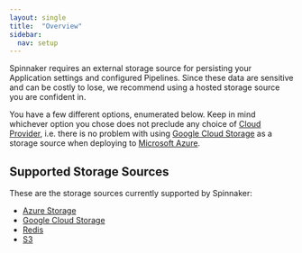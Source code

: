 ```yaml
---
layout: single
title:  "Overview"
sidebar:
  nav: setup
---
```


Spinnaker requires an external storage source for persisting your Application
settings and configured Pipelines. Since these data are sensitive and can be
costly to lose, we recommend using a hosted storage source you are confident
in.

You have a few different options, enumerated below. Keep in mind
whichever option you chose does not preclude any choice of [Cloud
Provider](/setup/providers/), i.e. there is no problem with using
[Google Cloud Storage](https://cloud.google.com/storage/) as a storage source
when deploying to [Microsoft Azure](https://azure.microsoft.com/).

## Supported Storage Sources

These are the storage sources currently supported by Spinnaker:

* [Azure Storage](/setup/storage/azs)
* [Google Cloud Storage](/setup/storage/gcs)
* [Redis](/setup/storage/redis)
* [S3](/setup/storage/s3)
